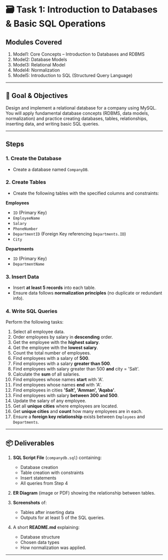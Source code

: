 # 🗃️ Task 1: Introduction to Databases & Basic SQL Operations

## Modules Covered

1. Model1: Core Concepts – Introduction to Databases and RDBMS
2. Model2: Database Models
3. Model3: Relational Model
4. Model4: Normalization
5. Model5: Introduction to SQL (Structured Query Language)

---

## 🎯 Goal & Objectives

Design and implement a relational database for a company using MySQL.
You will apply fundamental database concepts (RDBMS, data models, normalization) and practice creating databases, tables, relationships, inserting data, and writing basic SQL queries.

---

## Steps

### 1. **Create the Database**

* Create a database named `CompanyDB`.

### 2. **Create Tables**

* Create the following tables with the specified columns and constraints:

**Employees**

* `ID` (Primary Key)
* `EmployeeName`
* `Salary`
* `PhoneNumber`
* `DepartmentID` (Foreign Key referencing `Departments.ID`)
* `City`

**Departments**

* `ID` (Primary Key)
* `DepartmentName`

### 3. **Insert Data**

* Insert **at least 5 records** into each table.
* Ensure data follows **normalization principles** (no duplicate or redundant info).

### 4. **Write SQL Queries**

Perform the following tasks:

1. Select all employee data.
2. Order employees by salary in **descending** order.
3. Get the employee with the **highest salary**.
4. Get the employee with the **lowest salary**.
5. Count the total number of employees.
6. Find employees with a salary of **500**.
7. Find employees with a salary **greater than 500**.
8. Find employees with salary greater than 500 **and** city = 'Salt'.
9. Calculate the **sum** of all salaries.
10. Find employees whose names **start** with 'A'.
11. Find employees whose names **end** with 'A'.
12. Find employees in cities **'Salt', 'Amman', 'Aqaba'**.
13. Find employees with salary **between 300 and 500**.
14. Update the salary of any employee.
15. Get all **unique cities** where employees are located.
16. Get **unique cities** and **count** how many employees are in each.
17. Ensure a **foreign key relationship** exists between `Employees` and `Departments`.

---

## 📦 Deliverables

1. **SQL Script File** (`companydb.sql`) containing:

   * Database creation
   * Table creation with constraints
   * Insert statements
   * All queries from Step 4
2. **ER Diagram** (image or PDF) showing the relationship between tables.
3. **Screenshots** of:

   * Tables after inserting data
   * Outputs for at least 5 of the SQL queries.
4. A short **README.md** explaining:

   * Database structure
   * Chosen data types
   * How normalization was applied.

---
